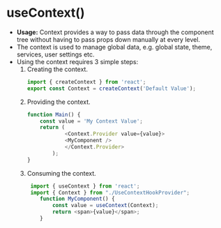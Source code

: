 # **useContext()**
- **Usage:** Context provides a way to pass data through the component tree without having to pass props down manually at every level. 
- The context is used to manage global data, e.g. global state, theme, services, user settings etc.
- Using the context requires 3 simple steps:
    1) Creating the context.
        ```Javascript
        import { createContext } from 'react';
        export const Context = createContext('Default Value');

    2) Providing the context.
        ```Javascript
        function Main() {
            const value = 'My Context Value';
            return (
                    <Context.Provider value={value}>
                    <MyComponent />
                    </Context.Provider>
                );
        }
    3) Consuming the context.
        ```Javascript
         import { useContext } from 'react';
         import { Context } from "./UseContextHookProvider";
            function MyComponent() {
                const value = useContext(Context);
                return <span>{value}</span>;
            }
